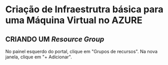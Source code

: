 # Criação de Infraestrutra básica para uma Máquina Virtual no AZURE

## CRIANDO UM _Resource Group_ 
No painel esquerdo do portal, clique em "Grupos de recursos". 
Na nova janela, clique em "+ Adicionar". 

